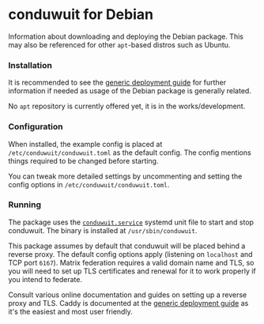 # conduwuit for Debian

Information about downloading and deploying the Debian package. This may also be
referenced for other `apt`-based distros such as Ubuntu.

### Installation

It is recommended to see the [generic deployment guide](../deploying/generic.md)
for further information if needed as usage of the Debian package is generally
related.

No `apt` repository is currently offered yet, it is in the works/development.

### Configuration

When installed, the example config is placed at `/etc/conduwuit/conduwuit.toml`
as the default config. The config mentions things required to be changed before
starting.

You can tweak more detailed settings by uncommenting and setting the config
options in `/etc/conduwuit/conduwuit.toml`.

### Running

The package uses the [`conduwuit.service`](../configuration/examples.md#example-systemd-unit-file) systemd unit file to start and stop conduwuit. The binary is installed at `/usr/sbin/conduwuit`.

This package assumes by default that conduwuit will be placed behind a reverse proxy. The default config options apply (listening on `localhost` and TCP port `6167`). Matrix federation requires a valid domain name and TLS, so you will need to set up TLS certificates and renewal for it to work properly if you intend to federate.

Consult various online documentation and guides on setting up a reverse proxy and TLS. Caddy is documented at the [generic deployment guide](../deploying/generic.md#setting-up-the-reverse-proxy) as it's the easiest and most user friendly.
